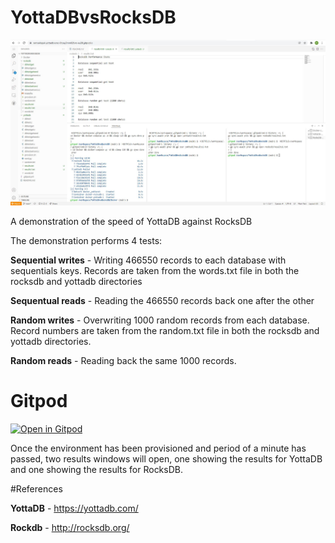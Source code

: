 # YottaDBvsRocksDB

![Alt text](yottadbvsrocksdb.JPG?raw=true "gitpod View")

A demonstration of the speed of YottaDB against RocksDB

The demonstration performs 4 tests:

**Sequential writes** - Writing 466550 records to each database with sequentials keys. Records are taken from the words.txt file in both the rocksdb and yottadb directories

**Sequentual reads** - Reading the 466550 records back one after the other

**Random writes** - Overwriting 1000 random records from each database. Record numbers are taken from the random.txt file in both the rocksdb and yottadb directories.

**Random reads** - Reading back the same 1000 records.


# Gitpod

[![Open in Gitpod](https://gitpod.io/button/open-in-gitpod.svg)](https://gitpod.io/#https://github.com/RamSailopal/YottaDBvsRocksDB)

Once the environment has been provisioned and period of a minute has passed, two results windows will open, one showing the results for YottaDB and one showing the results for RocksDB.


#References

**YottaDB** - https://yottadb.com/

**Rockdb** - http://rocksdb.org/
